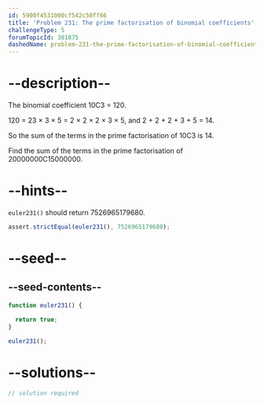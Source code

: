 ```yaml
---
id: 5900f4531000cf542c50ff66
title: 'Problem 231: The prime factorisation of binomial coefficients'
challengeType: 5
forumTopicId: 301875
dashedName: problem-231-the-prime-factorisation-of-binomial-coefficients
---
```


# --description--

The binomial coefficient 10C3 = 120.

120 = 23 × 3 × 5 = 2 × 2 × 2 × 3 × 5, and 2 + 2 + 2 + 3 + 5 = 14.

So the sum of the terms in the prime factorisation of 10C3 is 14.

Find the sum of the terms in the prime factorisation of 20000000C15000000.

# --hints--

`euler231()` should return 7526965179680.

```js
assert.strictEqual(euler231(), 7526965179680);
```

# --seed--

## --seed-contents--

```js
function euler231() {

  return true;
}

euler231();
```

# --solutions--

```js
// solution required
```